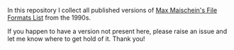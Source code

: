 In this repository I collect all published versions of
[Max Maischein's File Formats List](http://corion.net/fileformats/index.html)
from the 1990s.

If you happen to have a version not present here, please
raise an issue and let me know where to get hold of it.
Thank you!
